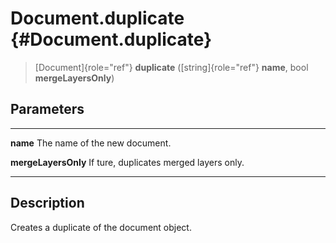 Document.duplicate {#Document.duplicate}
==================

> [Document]{role="ref"} **duplicate** ([string]{role="ref"} **name**,
> bool **mergeLayersOnly**)

Parameters
----------

  --------------------- -----------------------------------------
  **name**              The name of the new document.

  **mergeLayersOnly**   If ture, duplicates merged layers only.
  --------------------- -----------------------------------------

Description
-----------

Creates a duplicate of the document object.
